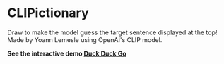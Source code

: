 # CLIPictionary

Draw to make the model guess the target sentence displayed at the top!
Made by Yoann Lemesle using OpenAI's CLIP model.

**See the interactive demo [Duck Duck Go](https://huggingface.co/spaces/YoannLemesle/CLIPictionary)**

